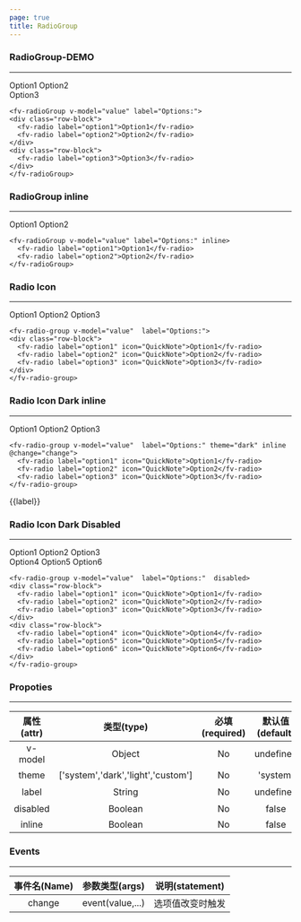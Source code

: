 ```yaml
---
page: true
title: RadioGroup
--- 
```

### RadioGroup-DEMO
--- 


<ClientOnly>
<fv-radioGroup v-model="value" label="Options:">
<div class="row-block">
  <fv-radio label="option1">Option1</fv-radio>
  <fv-radio label="option2">Option2</fv-radio>
</div>
<div class="row-block">
  <fv-radio label="option3">Option3</fv-radio>
</div>
</fv-radioGroup>
</ClientOnly>

```vue
<fv-radioGroup v-model="value" label="Options:">
<div class="row-block">
  <fv-radio label="option1">Option1</fv-radio>
  <fv-radio label="option2">Option2</fv-radio>
</div>
<div class="row-block">
  <fv-radio label="option3">Option3</fv-radio>
</div>
</fv-radioGroup>
```

### RadioGroup inline 

---

<ClientOnly>
<fv-radioGroup v-model="value" label="Options:" inline>
  <fv-radio label="option1">Option1</fv-radio>
  <fv-radio label="option2">Option2</fv-radio>
</fv-radioGroup>
</ClientOnly>

```vue
<fv-radioGroup v-model="value" label="Options:" inline>
  <fv-radio label="option1">Option1</fv-radio>
  <fv-radio label="option2">Option2</fv-radio>
</fv-radioGroup>
```


### Radio Icon

---

<ClientOnly>
<fv-radio-group v-model="value"  label="Options:">
<div class="row-block">
  <fv-radio label="option1" icon="QuickNote">Option1</fv-radio>
  <fv-radio label="option2" icon="QuickNote">Option2</fv-radio>
  <fv-radio label="option3" icon="QuickNote">Option3</fv-radio>
</div>
</fv-radio-group>
</ClientOnly>

```vue
<fv-radio-group v-model="value"  label="Options:">
<div class="row-block">
  <fv-radio label="option1" icon="QuickNote">Option1</fv-radio>
  <fv-radio label="option2" icon="QuickNote">Option2</fv-radio>
  <fv-radio label="option3" icon="QuickNote">Option3</fv-radio>
</div>
</fv-radio-group>
```


### Radio Icon Dark inline

---

<ClientOnly>
<fv-radio-group v-model="value"  label="Options:" theme="dark" inline @change="change">
  <fv-radio label="option1" icon="QuickNote">Option1</fv-radio>
  <fv-radio label="option2" icon="QuickNote">Option2</fv-radio>
  <fv-radio label="option3" icon="QuickNote">Option3</fv-radio>
</fv-radio-group>
</ClientOnly>

```vue
<fv-radio-group v-model="value"  label="Options:" theme="dark" inline @change="change">
  <fv-radio label="option1" icon="QuickNote">Option1</fv-radio>
  <fv-radio label="option2" icon="QuickNote">Option2</fv-radio>
  <fv-radio label="option3" icon="QuickNote">Option3</fv-radio>
</fv-radio-group>
```

{{label}}

### Radio Icon Dark Disabled

---

<ClientOnly>
<fv-radio-group v-model="value"  label="Options:"  disabled>
<div class="row-block">
  <fv-radio label="option1" icon="QuickNote">Option1</fv-radio>
  <fv-radio label="option2" icon="QuickNote">Option2</fv-radio>
  <fv-radio label="option3" icon="QuickNote">Option3</fv-radio>
</div>
<div class="row-block">
  <fv-radio label="option4" icon="QuickNote">Option4</fv-radio>
  <fv-radio label="option5" icon="QuickNote">Option5</fv-radio>
  <fv-radio label="option6" icon="QuickNote">Option6</fv-radio>
</div>
</fv-radio-group>
</ClientOnly>

```vue
<fv-radio-group v-model="value"  label="Options:"  disabled>
<div class="row-block">
  <fv-radio label="option1" icon="QuickNote">Option1</fv-radio>
  <fv-radio label="option2" icon="QuickNote">Option2</fv-radio>
  <fv-radio label="option3" icon="QuickNote">Option3</fv-radio>
</div>
<div class="row-block">
  <fv-radio label="option4" icon="QuickNote">Option4</fv-radio>
  <fv-radio label="option5" icon="QuickNote">Option5</fv-radio>
  <fv-radio label="option6" icon="QuickNote">Option6</fv-radio>
</div>
</fv-radio-group>
```

### Propoties
---

| 属性(attr) |             类型(type)             | 必填(required) | 默认值(default) | 说明(statement) |
|:----------:|:----------------------------------:|:--------------:|:---------------:|:---------------:|
|  v-model   |               Object               |       No       |    undefined    |     选中值      |
|   theme    | ['system','dark','light','custom'] |       No       |    'system'     |     主题色      |
|   label    |               String               |       No       |    undefined    |      标签       |
|  disabled  |              Boolean               |       No       |      false      |    是否禁用     |
|   inline   |              Boolean               |       No       |      false      |                 |

### Events
---
| 事件名(Name) |  参数类型(args)  | 说明(statement)  |
|:------------:|:----------------:|:----------------:|
|    change    | event(value,...) | 选项值改变时触发 |

  
